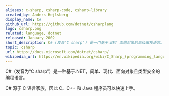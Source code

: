 ```yaml
---
aliases: c-sharp, csharp-code, csharp-library
created_by: Anders Hejlsberg
display_name: C#
github_url: https://github.com/dotnet/csharplang
logo: csharp.png
related: language, dotnet
released: January 2002
short_description: C# (发音"C sharp") 是一门基于.NET 面向对象的高级编程语言。
topic: csharp
url: https://docs.microsoft.com/dotnet/csharp/
wikipedia_url: https://en.wikipedia.org/wiki/C_Sharp_(programming_language)
---
```

C#（发音为“C sharp”）是一种基于.NET，简单、现代、面向对象且类型安全的编程语言。

C# 源于 C 语言家族，因此 C、C++ 和 Java 程序员可以快速上手。